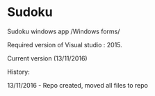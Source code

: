  # Sudoku #

Sudoku windows app /Windows forms/

Required version of Visual studio : 2015.

Current version (13/11/2016)

History:

13/11/2016 - Repo created, moved all files to repo
